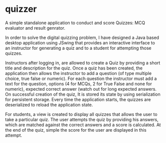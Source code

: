# quizzer
A simple standalone application to conduct and score Quizzes: MCQ evaluator and result genrator.


In order to solve the digital quizzing problem, I have designed a Java based desktop application using JSwing that provides an interactive interface to an instructor for generating a quiz and to a student for attempting those quizzes.

Instructors after logging in, are allowed to create a Quiz by providing a short title and description for the quiz. Once a quiz has been created, the application then allows the instructor to add a question (of type multiple choice, true false or numeric). For each question the instructor must add a text for the question, options (4 for MCQs, 2 for True False and none for numeric), expected correct answer (watch out for long expected answers. On successful creation of the quiz, It is stored its state by using serialization for persistent storage. Every time the application starts, the quizzes are deserialized to reload the application state.

For students, a view is created to display all quizzes that allows the user to take a particular quiz. The user attempts the quiz by providing his answers, which are matched against the correct answers and a score is calculated. At the end of the quiz, simple the score for the user are displayed in this attempt.
